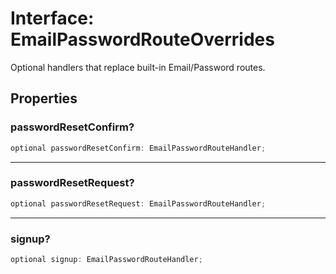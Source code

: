 # Interface: EmailPasswordRouteOverrides

Optional handlers that replace built-in Email/Password routes.

## Properties

### passwordResetConfirm?

```ts
optional passwordResetConfirm: EmailPasswordRouteHandler;
```

***

### passwordResetRequest?

```ts
optional passwordResetRequest: EmailPasswordRouteHandler;
```

***

### signup?

```ts
optional signup: EmailPasswordRouteHandler;
```
